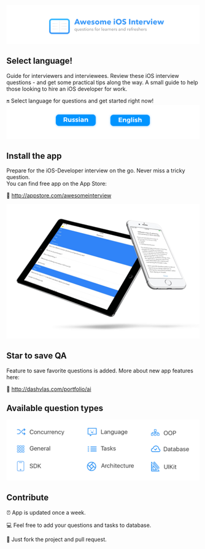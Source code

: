 
<img src="Resources/Main.png">

## Select language!
Guide for interviewers and interviewees. Review these iOS interview questions - and get some practical tips along the way.
A small guide to help those looking to hire an iOS developer for work.

🔛 Select language for questions and get started right now!  
<a href="Resources/Russian.md"><img src="Resources/Artboard-filled-left.png" width=50%></a><a href="Resources/English.md"><img src="Resources/Artboard-filled-right.png" width=50%></a>

## Install the app  
Prepare for the iOS-Developer interview on the go. Never miss a tricky question.  
You can find free app on the App Store: 

📲 http://appstore.com/awesomeinterview  
<p align="center"><img src="Resources/Devices.jpg"></p>

## Star to save QA
Feature to save favorite questions is added. More about new app features here:  

🌟 http://dashvlas.com/portfolio/ai

## Available question types
<p align="center"><img src="Resources/Available QA types.png"></p>

## Contribute
⏰ App is updated once a week.

💻 Feel free to add your questions and tasks to database.

🚀 Just fork the project and pull request.

